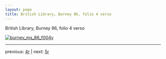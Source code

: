 ```yaml
---
layout: page
title: British Library, Burney 86, folio 4 verso
---
```


British Library, Burney 86, folio 4 verso

[![burney_ms_86_f004v](http://www.homermultitext.org/iipsrv?IIIF=/project/homer/pyramidal/deepzoom/bl/burney86imgs/v1/burney_ms_86_f004v.tif/full/800,/0/default.jpg)](http://www.homermultitext.org/ict2/?urn=urn:cite2:bl:burney86imgs.v1:burney_ms_86_f004v) 

---

previous:  [4r](../4r/) | next: [5r](../5r/)